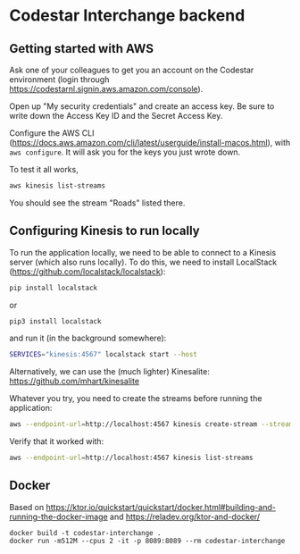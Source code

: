 # Codestar Interchange backend

## Getting started with AWS

Ask one of your colleagues to get you an account on the Codestar environment (login through https://codestarnl.signin.aws.amazon.com/console). 

Open up "My security credentials" and create an access key. Be sure to write down the Access Key ID and the Secret Access Key.

Configure the AWS CLI (https://docs.aws.amazon.com/cli/latest/userguide/install-macos.html), with `aws configure`. It will ask you for the keys you just wrote down.

To test it all works, 

```bash
aws kinesis list-streams
```

You should see the stream "Roads" listed there.

## Configuring Kinesis to run locally

To run the application locally, we need to be able to connect to a Kinesis server (which also runs locally). To do this, we need to install LocalStack (https://github.com/localstack/localstack):

```bash
pip install localstack
```

or

```bash
pip3 install localstack
```

and run it (in the background somewhere):

```bash
SERVICES="kinesis:4567" localstack start --host
```

Alternatively, we can use the (much lighter) Kinesalite: https://github.com/mhart/kinesalite

Whatever you try, you need to create the streams before running the application:

```bash
aws --endpoint-url=http://localhost:4567 kinesis create-stream --stream-name string --shard-count 1
```

Verify that it worked with:

```bash
aws --endpoint-url=http://localhost:4567 kinesis list-streams
```

## Docker

Based on https://ktor.io/quickstart/quickstart/docker.html#building-and-running-the-docker-image and https://reladev.org/ktor-and-docker/

```
docker build -t codestar-interchange .
docker run -m512M --cpus 2 -it -p 8089:8089 --rm codestar-interchange
```

